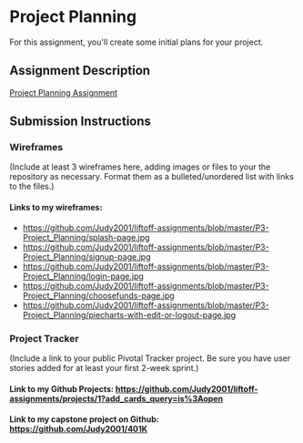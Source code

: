 # Project Planning
For this assignment, you'll create some initial plans for your project.

## Assignment Description
[Project Planning Assignment](https://education.launchcode.org/liftoff/assignments/planning/)

## Submission Instructions

### Wireframes

(Include at least 3 wireframes here, adding images or files to your the repository as necessary. Format them as a bulleted/unordered list with links to the files.)

#### Links to my wireframes: ####
* https://github.com/Judy2001/liftoff-assignments/blob/master/P3-Project_Planning/splash-page.jpg
* https://github.com/Judy2001/liftoff-assignments/blob/master/P3-Project_Planning/signup-page.jpg
* https://github.com/Judy2001/liftoff-assignments/blob/master/P3-Project_Planning/login-page.jpg
* https://github.com/Judy2001/liftoff-assignments/blob/master/P3-Project_Planning/choosefunds-page.jpg
* https://github.com/Judy2001/liftoff-assignments/blob/master/P3-Project_Planning/piecharts-with-edit-or-logout-page.jpg

### Project Tracker

(Include a link to your public Pivotal Tracker project. Be sure you have user stories added for at least your first 2-week sprint.)

#### Link to my Github Projects:  https://github.com/Judy2001/liftoff-assignments/projects/1?add_cards_query=is%3Aopen ####

#### Link to my capstone project on Github:  https://github.com/Judy2001/401K ####
